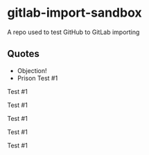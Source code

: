 # gitlab-import-sandbox
A repo used to test GitHub to GitLab importing

## Quotes

* Objection!
* Prison
Test #1

Test #1

Test #1

Test #1

Test #1

Test #1

